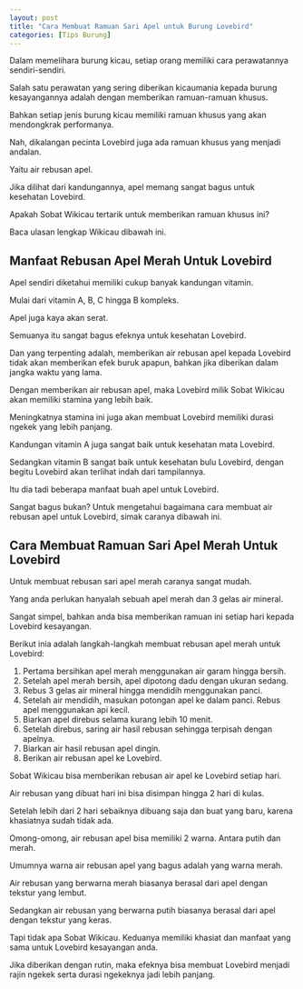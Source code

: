 ```yaml
---
layout: post
title: "Cara Membuat Ramuan Sari Apel untuk Burung Lovebird"
categories: [Tips Burung]
---
```


Dalam memelihara burung kicau, setiap orang memiliki cara perawatannya sendiri-sendiri.

Salah satu perawatan yang sering diberikan kicaumania kepada burung kesayangannya adalah dengan memberikan ramuan-ramuan khusus.

Bahkan setiap jenis burung kicau memiliki ramuan khusus yang akan mendongkrak performanya.

Nah, dikalangan pecinta Lovebird juga ada ramuan khusus yang menjadi andalan.

Yaitu air rebusan apel.

Jika dilihat dari kandungannya, apel memang sangat bagus untuk kesehatan Lovebird.

Apakah Sobat Wikicau tertarik untuk memberikan ramuan khusus ini?

Baca ulasan lengkap Wikicau dibawah ini.

## Manfaat Rebusan Apel Merah Untuk Lovebird

Apel sendiri diketahui memiliki cukup banyak kandungan vitamin.

Mulai dari vitamin A, B, C hingga B kompleks.

Apel juga kaya akan serat.

Semuanya itu sangat bagus efeknya untuk kesehatan Lovebird.

Dan yang terpenting adalah, memberikan air rebusan apel kepada Lovebird tidak akan memberikan efek buruk apapun, bahkan jika diberikan dalam jangka waktu yang lama.

Dengan memberikan air rebusan apel, maka Lovebird milik Sobat Wikicau akan memiliki stamina yang lebih baik.

Meningkatnya stamina ini juga akan membuat Lovebird memiliki durasi ngekek yang lebih panjang.

Kandungan vitamin A juga sangat baik untuk kesehatan mata Lovebird.

Sedangkan vitamin B sangat baik untuk kesehatan bulu Lovebird, dengan begitu Lovebird akan terlihat indah dari tampilannya.

Itu dia tadi beberapa manfaat buah apel untuk Lovebird.

Sangat bagus bukan? Untuk mengetahui bagaimana cara membuat air rebusan apel untuk Lovebird, simak caranya dibawah ini.

## Cara Membuat Ramuan Sari Apel Merah Untuk Lovebird

Untuk membuat rebusan sari apel merah caranya sangat mudah.

Yang anda perlukan hanyalah sebuah apel merah dan 3 gelas air mineral.

Sangat simpel, bahkan anda bisa memberikan ramuan ini setiap hari kepada Lovebird kesayangan.

Berikut inia adalah langkah-langkah membuat rebusan apel merah untuk Lovebird:

1. Pertama bersihkan apel merah menggunakan air garam hingga bersih.
2. Setelah apel merah bersih, apel dipotong dadu dengan ukuran sedang.
3. Rebus 3 gelas air mineral hingga mendidih menggunakan panci.
4. Setelah air mendidih, masukan potongan apel ke dalam panci. Rebus apel menggunakan api kecil.
5. Biarkan apel direbus selama kurang lebih 10 menit.
6. Setelah direbus, saring air hasil rebusan sehingga terpisah dengan apelnya.
7. Biarkan air hasil rebusan apel dingin.
8. Berikan air rebusan apel ke Lovebird.

Sobat Wikicau bisa memberikan rebusan air apel ke Lovebird setiap hari.

Air rebusan yang dibuat hari ini bisa disimpan hingga 2 hari di kulas.

Setelah lebih dari 2 hari sebaiknya dibuang saja dan buat yang baru, karena khasiatnya sudah tidak ada.

Omong-omong, air rebusan apel bisa memiliki 2 warna. Antara putih dan merah.

Umumnya warna air rebusan apel yang bagus adalah yang warna merah.

Air rebusan yang berwarna merah biasanya berasal dari apel dengan tekstur yang lembut.

Sedangkan air rebusan yang berwarna putih biasanya berasal dari apel dengan tekstur yang keras.

Tapi tidak apa Sobat Wikicau. Keduanya memiliki khasiat dan manfaat yang sama untuk Lovebird kesayangan anda.

Jika diberikan dengan rutin, maka efeknya bisa membuat Lovebird menjadi rajin ngekek serta durasi ngekeknya jadi lebih panjang.
